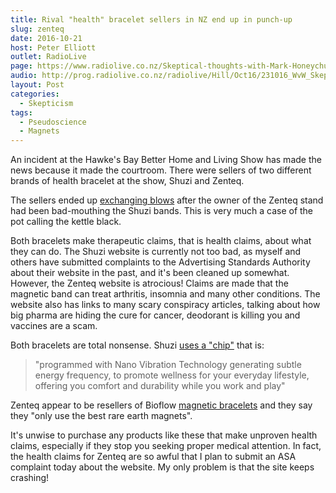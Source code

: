 ```yaml
---
title: Rival "health" bracelet sellers in NZ end up in punch-up
slug: zenteq
date: 2016-10-21
host: Peter Elliott
outlet: RadioLive
page: https://www.radiolive.co.nz/Skeptical-thoughts-with-Mark-Honeychurch/tabid/506/articleID/130488/Default.aspx
audio: http://prog.radiolive.co.nz/radiolive/Hill/Oct16/231016_WvW_Skeptical.mp3
layout: Post
categories:
  - Skepticism
tags:
  - Pseudoscience
  - Magnets
---
```


An incident at the Hawke's Bay Better Home and Living Show has made the news because it made the courtroom. There were sellers of two different brands of health bracelet at the show, Shuzi and Zenteq.

<!-- more -->

The sellers ended up [exchanging blows](http://www.stuff.co.nz/national/health/85411808/stallholder-selling-health-bracelets-assaults-rival-at-home-show) after the owner of the Zenteq stand had been bad-mouthing the Shuzi bands. This is very much a case of the pot calling the kettle black.

Both bracelets make therapeutic claims, that is health claims, about what they can do. The Shuzi website is currently not too bad, as myself and others have submitted complaints to the Advertising Standards Authority about their website in the past, and it's been cleaned up somewhat. However, the Zenteq website is atrocious! Claims are made that the magnetic band can treat arthritis, insomnia and many other conditions. The website also has links to many scary conspiracy articles, talking about how big pharma are hiding the cure for cancer, deodorant is killing you and vaccines are a scam.

Both bracelets are total nonsense. Shuzi [uses a "chip"](http://www.shuziqi.co.nz/shop/content/8-how-it-works) that is:

> "programmed with Nano Vibration Technology generating subtle energy frequency, to promote wellness for your everyday lifestyle, offering you comfort and durability while you work and play"

Zenteq appear to be resellers of Bioflow [magnetic bracelets](http://www.zenteq.co.nz/about-magnetics) and they say they "only use the best rare earth magnets".

It's unwise to purchase any products like these that make unproven health claims, especially if they stop you seeking proper medical attention. In fact, the health claims for Zenteq are so awful that I plan to submit an ASA complaint today about the website. My only problem is that the site keeps crashing!
